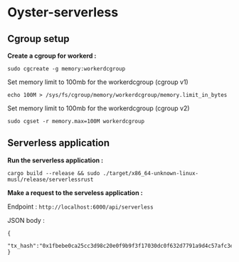 # Oyster-serverless

## Cgroup setup

<b>Create a cgroup for workerd :</b>

```
sudo cgcreate -g memory:workerdcgroup
```

Set memory limit to 100mb for the workerdcgroup (cgroup v1)
```
echo 100M > /sys/fs/cgroup/memory/workerdcgroup/memory.limit_in_bytes
```

Set memory limit to 100mb for the workerdcgroup (cgroup v2)
```
sudo cgset -r memory.max=100M workerdcgroup
```


## Serverless application

<b>Run the serverless application :</b>

```
cargo build --release && sudo ./target/x86_64-unknown-linux-musl/release/serverlessrust
```

<b>Make a request to the serveless application :</b>

Endpoint : `http://localhost:6000/api/serverless`

JSON body :

```
{
    "tx_hash":"0x1fbebe0ca25cc3d98c20e0f9b9f3f17030dc0f632d7791a9d4c57afc3e4524fe"
}
```
